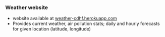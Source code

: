 ### Weather website 
* website available at [weather-cdhf.herokuapp.com](https://weather-cdhf.herokuapp.com/)
* Provides current weather, air pollution stats; daily and hourly forecasts for given location (latitude, longitude)

